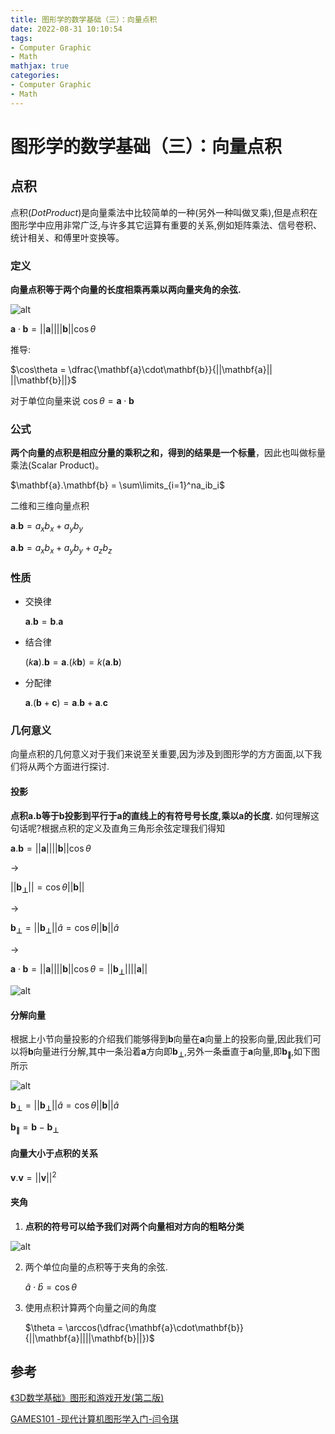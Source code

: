 ```yaml
---
title: 图形学的数学基础（三）：向量点积
date: 2022-08-31 10:10:54
tags:
- Computer Graphic
- Math
mathjax: true
categories:
- Computer Graphic
- Math
---
```


# 图形学的数学基础（三）：向量点积

## 点积
点积($Dot Product$)是向量乘法中比较简单的一种(另外一种叫做叉乘),但是点积在图形学中应用非常广泛,与许多其它运算有重要的关系,例如矩阵乘法、信号卷积、统计相关、和傅里叶变换等。

### 定义
**向量点积等于两个向量的长度相乘再乘以两向量夹角的余弦.**

![alt](图形学的数学基础（三）：向量点积/1.jpg)

$\mathbf{a}\cdot\mathbf{b} = ||\mathbf{a}|| ||\mathbf{b}||\cos{\theta}$

推导:

$\cos\theta = \dfrac{\mathbf{a}\cdot\mathbf{b}}{||\mathbf{a}|| ||\mathbf{b}||}$

对于单位向量来说
$\cos\theta = \mathbf{a}\cdot\mathbf{b}$


### 公式
**两个向量的点积是相应分量的乘积之和，得到的结果是一个标量**，因此也叫做标量乘法(Scalar Product)。

$\mathbf{a}.\mathbf{b} = \sum\limits_{i=1}^na_ib_i$

二维和三维向量点积

$\mathbf{a}.\mathbf{b} = a_xb_x + a_yb_y$

$\mathbf{a}.\mathbf{b} = a_xb_x + a_yb_y + a_zb_z$

### 性质
- 交换律

    $\mathbf{a}.\mathbf{b} = \mathbf{b}.\mathbf{a}$

- 结合律
    
    $(k\mathbf{a}).\mathbf{b} = \mathbf{a}.(k\mathbf{b}) = k(\mathbf{a}.\mathbf{b})$
   
    
- 分配律
    
     $\mathbf{a}.(\mathbf{b} + \mathbf{c}) = \mathbf{a}.\mathbf{b} + \mathbf{a}.\mathbf{c}$
     
### 几何意义
向量点积的几何意义对于我们来说至关重要,因为涉及到图形学的方方面面,以下我们将从两个方面进行探讨.

#### 投影
**点积$\mathbf{a}.\mathbf{b}$等于$\mathbf{b}$投影到平行于$\mathbf{a}$的直线上的有符号号长度,乘以$\mathbf{a}$的长度.**
如何理解这句话呢?根据点积的定义及直角三角形余弦定理我们得知

$\mathbf{a}.\mathbf{b} = ||\mathbf{a}|| ||\mathbf{b}||\cos\theta$

->

$||\mathbf{b_⊥}|| = \cos\theta ||\mathbf{b}||$

->

$\mathbf{b_⊥} = ||\mathbf{b_⊥}||\hat{a} = \cos\theta||\mathbf{b}||\hat{a}$

->

$\mathbf{a}\cdot\mathbf{b} = ||\mathbf{a}||||\mathbf{b}|| \cos\theta = ||\mathbf{b_⊥}|| ||  \mathbf{a}||$

![alt](图形学的数学基础（三）：向量点积/2.jpg)

#### 分解向量
根据上小节向量投影的介绍我们能够得到$\mathbf{b}$向量在$\mathbf{a}$向量上的投影向量,因此我们可以将$\mathbf{b}$向量进行分解,其中一条沿着$\mathbf{a}$方向即$\mathbf{b_⊥}$,另外一条垂直于$\mathbf{a}$向量,即$\mathbf{b_∥}$,如下图所示

![alt](图形学的数学基础（三）：向量点积/3.jpg)

$\mathbf{b_⊥} = ||\mathbf{b_⊥}|| \hat{a} = \cos\theta ||\mathbf{b}|| \hat{a}$

$\mathbf{b_∥} = \mathbf{b} - \mathbf{b_⊥}$

#### 向量大小于点积的关系

$\mathbf{v}.\mathbf{v} = ||\mathbf{v}||^2$

#### 夹角
1. **点积的符号可以给予我们对两个向量相对方向的粗略分类**

![alt](图形学的数学基础（三）：向量点积/4.jpg)

2. 两个单位向量的点积等于夹角的余弦.

    $\hat{a}\cdot\hat{b} = \cos\theta$
    
4. 使用点积计算两个向量之间的角度

    $\theta = \arccos(\dfrac{\mathbf{a}\cdot\mathbf{b}}{||\mathbf{a}||||\mathbf{b}||})$

## 参考
[《3D数学基础》图形和游戏开发(第二版)](https://item.jd.com/12659881.html)

[GAMES101 -现代计算机图形学入门-闫令琪](https://www.bilibili.com/video/BV1X7411F744?p=2&vd_source=b3b87210888ec87be647603921054a36)

